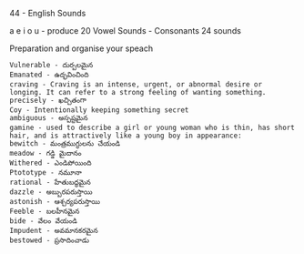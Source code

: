 44 - English Sounds

a e i o u - produce 20 Vowel Sounds
          - Consonants 24 sounds
          


Preparation and organise your speach
```
Vulnerable - దుర్బలమైన
Emanated - ఉద్భవించింది
craving - Craving is an intense, urgent, or abnormal desire or longing. It can refer to a strong feeling of wanting something.
precisely - ఖచ్చితంగా
Coy - Intentionally keeping something secret
ambiguous - అస్పష్టమైన
gamine - used to describe a girl or young woman who is thin, has short hair, and is attractively like a young boy in appearance:
bewitch - మంత్రముగ్ధులను చేయండి
meadow - గడ్డి మైదానం
Withered - ఎండిపోయింది
Ptototype - నమూనా
rational - హేతుబద్ధమైన
dazzle - అబ్బురపరుస్తాయి
astonish - ఆశ్చర్యపరుస్తాయి
Feeble - బలహీనమైన
bide - వేలం వేయండి
Impudent - అవమానకరమైన
bestowed - ప్రసాదించాడు

```

